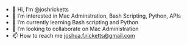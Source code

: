 - 👋 Hi, I’m @joshricketts
- 👀 I’m interested in Mac Adminstration, Bash Scripting, Python, APIs
- 🌱 I’m currently learning Bash scripting and Python
- 💞️ I’m looking to collaborate on Mac Administration
- 📫 How to reach me joshua.f.ricketts@gmail.com

<!---
joshricketts/joshricketts is a ✨ special ✨ repository because its `README.md` (this file) appears on your GitHub profile.
You can click the Preview link to take a look at your changes.
--->
